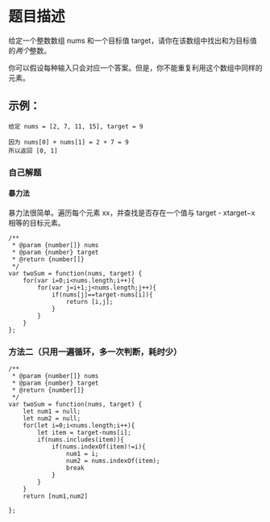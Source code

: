 # 题目描述  
给定一个整数数组 nums 和一个目标值 target，请你在该数组中找出和为目标值的*两个*整数。  

你可以假设每种输入只会对应一个答案。但是，你不能重复利用这个数组中同样的元素。  
## 示例：  
```
给定 nums = [2, 7, 11, 15], target = 9

因为 nums[0] + nums[1] = 2 + 7 = 9
所以返回 [0, 1]
```  
### 自己解题  
#### 暴力法  
暴力法很简单。遍历每个元素 xx，并查找是否存在一个值与 target - xtarget−x 相等的目标元素。  
```  
/**
 * @param {number[]} nums
 * @param {number} target
 * @return {number[]}
 */
var twoSum = function(nums, target) {
    for(var i=0;i<nums.length;i++){
        for(var j=i+1;j<nums.length;j++){
            if(nums[j]==target-nums[i]){
                return [i,j];
            }
        }
    }
};  
```  
### 方法二（只用一遍循环，多一次判断，耗时少）  
```  
/**
 * @param {number[]} nums
 * @param {number} target
 * @return {number[]}
 */
var twoSum = function(nums, target) {
    let num1 = null;
    let num2 = null;
    for(let i=0;i<nums.length;i++){
        let item = target-nums[i];
        if(nums.includes(item)){
            if(nums.indexOf(item)!=i){
                num1 = i;
                num2 = nums.indexOf(item);
                break
            }
        }
    }
    return [num1,num2]

};  
```
